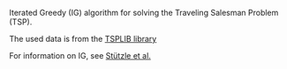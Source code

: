 Iterated Greedy (IG) algorithm for solving the Traveling Salesman Problem (TSP). 

The used data is from the [TSPLIB library](http://comopt.ifi.uni-heidelberg.de/software/TSPLIB95/index.html)

For information on IG, see [Stützle et al.](https://iridia.ulb.ac.be/IridiaTrSeries/link/IridiaTr2018-006.pdf) 
